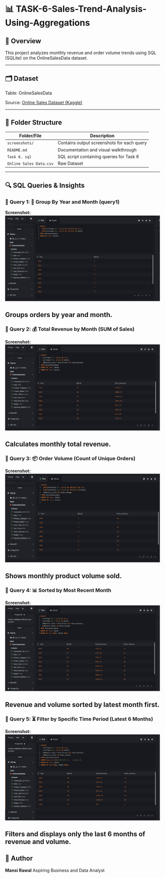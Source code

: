 # 📊 TASK-6-Sales-Trend-Analysis-Using-Aggregations

## 🧾 Overview
This project analyzes monthly revenue and order volume trends using SQL (SQLite) on the OnlineSalesData dataset.

---

## 🗂 Dataset
Table: OnlineSalesData

Source: [Online Sales Dataset (Kaggle)](https://www.kaggle.com/datasets/samruddhi4040/online-sales-data)

---

## 📁 Folder Structure

| Folder/File         | Description                                      |
|---------------------|--------------------------------------------------|
| `screenshots/`      | Contains output screenshots for each query       |
| `README.md`         | Documentation and visual walkthrough  
| `Task 6. sql`       |  SQL script containing queries for Task 6        |
| `Online Sales Data.csv`| Raw Dataset


---

## 🔍 SQL Queries & Insights

### 📌 Query 1: 📅 Group By Year and Month (query1)

**Screenshot:**  
![Query 1 Output](Screenshots/query%201.png)

Groups orders by year and month.
---

### 📌 Query 2: 💰 Total Revenue by Month (SUM of Sales)


**Screenshot:**  
![Query 2 Output](Screenshots/query%202.png)

Calculates monthly total revenue.
---

### 📌 Query 3: 📦 Order Volume (Count of Unique Orders) 

**Screenshot:**  
![Query 3 Output](Screenshots/query%203.png)

Shows monthly product volume sold.
---

### 📌 Query 4: 📊 Sorted by Most Recent Month

**Screenshot:**  
![Query 3 Output](Screenshots/query%204.png)

Revenue and volume sorted by latest month first.
---

### 📌 Query 5: ⏳ Filter by Specific Time Period (Latest 6 Months)

**Screenshot:**  
![Query 3 Output](Screenshots/query%205.png)

Filters and displays only the last 6 months of revenue and volume.
---



## 🔗 Author
**Mansi Rawal**
Aspiring Business and Data Analyst
